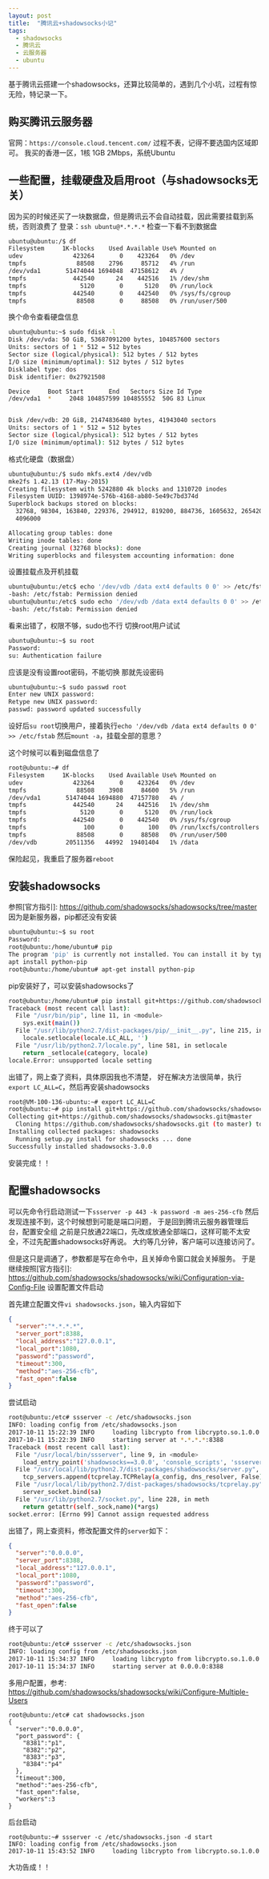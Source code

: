 ```yaml
---
layout: post
title:  "腾讯云+shadowsocks小记"
tags:
  - shadowsocks
  - 腾讯云
  - 云服务器
  - ubuntu
---
```


基于腾讯云搭建一个shadowsocks，还算比较简单的，遇到几个小坑，过程有惊无险，特记录一下。

## 购买腾讯云服务器
官网：`https://console.cloud.tencent.com/`
过程不表，记得不要选国内区域即可。
我买的香港一区，1核 1GB 2Mbps，系统Ubuntu


## 一些配置，挂载硬盘及启用root（与shadowsocks无关）

因为买的时候还买了一块数据盘，但是腾讯云不会自动挂载，因此需要挂载到系统，否则浪费了
登录：`ssh ubuntu@*.*.*.*`
检查一下看不到数据盘
``` bash
ubuntu@ubuntu:/$ df
Filesystem     1K-blocks    Used Available Use% Mounted on
udev              423264       0    423264   0% /dev
tmpfs              88508    2796     85712   4% /run
/dev/vda1       51474044 1694048  47158612   4% /
tmpfs             442540      24    442516   1% /dev/shm
tmpfs               5120       0      5120   0% /run/lock
tmpfs             442540       0    442540   0% /sys/fs/cgroup
tmpfs              88508       0     88508   0% /run/user/500

```

换个命令查看硬盘信息
``` bash
ubuntu@ubuntu:~$ sudo fdisk -l
Disk /dev/vda: 50 GiB, 53687091200 bytes, 104857600 sectors
Units: sectors of 1 * 512 = 512 bytes
Sector size (logical/physical): 512 bytes / 512 bytes
I/O size (minimum/optimal): 512 bytes / 512 bytes
Disklabel type: dos
Disk identifier: 0x27921508

Device     Boot Start       End   Sectors Size Id Type
/dev/vda1  *     2048 104857599 104855552  50G 83 Linux


Disk /dev/vdb: 20 GiB, 21474836480 bytes, 41943040 sectors
Units: sectors of 1 * 512 = 512 bytes
Sector size (logical/physical): 512 bytes / 512 bytes
I/O size (minimum/optimal): 512 bytes / 512 bytes

```

格式化硬盘（数据盘）
``` bash
ubuntu@ubuntu:/$ sudo mkfs.ext4 /dev/vdb
mke2fs 1.42.13 (17-May-2015)
Creating filesystem with 5242880 4k blocks and 1310720 inodes
Filesystem UUID: 1398974e-576b-4168-ab80-5e49c7bd374d
Superblock backups stored on blocks: 
  32768, 98304, 163840, 229376, 294912, 819200, 884736, 1605632, 2654208, 
  4096000

Allocating group tables: done                            
Writing inode tables: done                            
Creating journal (32768 blocks): done
Writing superblocks and filesystem accounting information: done 
```
设置挂载点及开机挂载
``` bash
ubuntu@ubuntu:/etc$ echo '/dev/vdb /data ext4 defaults 0 0' >> /etc/fstab
-bash: /etc/fstab: Permission denied
ubuntu@ubuntu:/etc$ sudo echo '/dev/vdb /data ext4 defaults 0 0' >> /etc/fstab
-bash: /etc/fstab: Permission denied

```
看来出错了，权限不够，sudo也不行
切换root用户试试
``` bash
ubuntu@ubuntu:~$ su root
Password: 
su: Authentication failure
```
应该是没有设置root密码，不能切换
那就先设密码
``` bash
ubuntu@ubuntu:~$ sudo passwd root
Enter new UNIX password: 
Retype new UNIX password: 
passwd: password updated successfully
```
设好后`su root`切换用户，接着执行`echo '/dev/vdb /data ext4 defaults 0 0' >> /etc/fstab`
然后`mount -a`，挂载全部的意思？

这个时候可以看到磁盘信息了
``` bash
root@ubuntu:~# df
Filesystem     1K-blocks    Used Available Use% Mounted on
udev              423264       0    423264   0% /dev
tmpfs              88508    3908     84600   5% /run
/dev/vda1       51474044 1694880  47157780   4% /
tmpfs             442540      24    442516   1% /dev/shm
tmpfs               5120       0      5120   0% /run/lock
tmpfs             442540       0    442540   0% /sys/fs/cgroup
tmpfs                100       0       100   0% /run/lxcfs/controllers
tmpfs              88508       0     88508   0% /run/user/500
/dev/vdb        20511356   44992  19401404   1% /data
```

保险起见，我重启了服务器`reboot`



## 安装shadowsocks

参照[官方指引]: https://github.com/shadowsocks/shadowsocks/tree/master
因为是新服务器，pip都还没有安装
``` bash
ubuntu@ubuntu:~$ su root
Password: 
root@ubuntu:/home/ubuntu# pip
The program 'pip' is currently not installed. You can install it by typing:
apt install python-pip
root@ubuntu:/home/ubuntu# apt-get install python-pip
```

pip安装好了，可以安装shadowsocks了
``` bash
root@ubuntu:/home/ubuntu# pip install git+https://github.com/shadowsocks/shadowsocks.git@master
Traceback (most recent call last):
  File "/usr/bin/pip", line 11, in <module>
    sys.exit(main())
  File "/usr/lib/python2.7/dist-packages/pip/__init__.py", line 215, in main
    locale.setlocale(locale.LC_ALL, '')
  File "/usr/lib/python2.7/locale.py", line 581, in setlocale
    return _setlocale(category, locale)
locale.Error: unsupported locale setting

```
出错了，网上查了资料，具体原因我也不清楚，
好在解决方法很简单，执行`export LC_ALL=C`，然后再安装shadowsocks
``` bash
root@VM-100-136-ubuntu:~# export LC_ALL=C
root@ubuntu:~# pip install git+https://github.com/shadowsocks/shadowsocks.git@master
Collecting git+https://github.com/shadowsocks/shadowsocks.git@master
  Cloning https://github.com/shadowsocks/shadowsocks.git (to master) to /tmp/pip-_ucYLA-build
Installing collected packages: shadowsocks
  Running setup.py install for shadowsocks ... done
Successfully installed shadowsocks-3.0.0

```
安装完成！！


## 配置shadowsocks

可以先命令行启动测试一下`ssserver -p 443 -k password -m aes-256-cfb`
然后发现连接不到，这个时候想到可能是端口问题，
于是回到腾讯云服务器管理后台，配置安全组
之前是只放通22端口，先改成放通全部端口，这样可能不太安全，不过先配置shadowsocks好再说。
大约等几分钟，客户端可以连接访问了。

但是这只是调通了，参数都是写在命令中，且关掉命令窗口就会关掉服务。
于是继续按照[官方指引]: https://github.com/shadowsocks/shadowsocks/wiki/Configuration-via-Config-File
设置配置文件启动

首先建立配置文件`vi shadowsocks.json`，输入内容如下
``` json
{
  "server":"*.*.*.*",
  "server_port":8388,
  "local_address":"127.0.0.1",
  "local_port":1080,
  "password":"password",
  "timeout":300,
  "method":"aes-256-cfb",
  "fast_open":false
}

```
尝试启动
``` bash
root@ubuntu:/etc# ssserver -c /etc/shadowsocks.json 
INFO: loading config from /etc/shadowsocks.json
2017-10-11 15:22:39 INFO     loading libcrypto from libcrypto.so.1.0.0
2017-10-11 15:22:39 INFO     starting server at *.*.*.*:8388
Traceback (most recent call last):
  File "/usr/local/bin/ssserver", line 9, in <module>
    load_entry_point('shadowsocks==3.0.0', 'console_scripts', 'ssserver')()
  File "/usr/local/lib/python2.7/dist-packages/shadowsocks/server.py", line 74, in main
    tcp_servers.append(tcprelay.TCPRelay(a_config, dns_resolver, False))
  File "/usr/local/lib/python2.7/dist-packages/shadowsocks/tcprelay.py", line 754, in __init__
    server_socket.bind(sa)
  File "/usr/lib/python2.7/socket.py", line 228, in meth
    return getattr(self._sock,name)(*args)
socket.error: [Errno 99] Cannot assign requested address
```
出错了，网上查资料，修改配置文件的`server`如下：
``` json
{
  "server":"0.0.0.0",
  "server_port":8388,
  "local_address":"127.0.0.1",
  "local_port":1080,
  "password":"password",
  "timeout":300,
  "method":"aes-256-cfb",
  "fast_open":false
}

```
终于可以了
``` bash
root@ubuntu:/etc# ssserver -c /etc/shadowsocks.json 
INFO: loading config from /etc/shadowsocks.json
2017-10-11 15:34:37 INFO     loading libcrypto from libcrypto.so.1.0.0
2017-10-11 15:34:37 INFO     starting server at 0.0.0.0:8388
```


多用户配置，参考: https://github.com/shadowsocks/shadowsocks/wiki/Configure-Multiple-Users

```
root@ubuntu:/etc# cat shadowsocks.json
{
  "server":"0.0.0.0",
  "port_password": {
    "8381":"p1",
    "8382":"p2",
    "8383":"p3",
    "8384":"p4"
  },
  "timeout":300,
  "method":"aes-256-cfb",
  "fast_open":false,
  "workers":3
}

```

后台启动
```
root@ubuntu:~# ssserver -c /etc/shadowsocks.json -d start
INFO: loading config from /etc/shadowsocks.json
2017-10-11 15:43:52 INFO     loading libcrypto from libcrypto.so.1.0.0

```
大功告成！！











